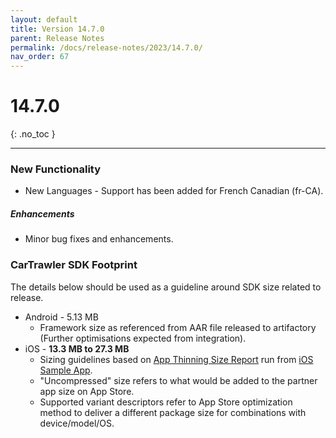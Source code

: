 ```yaml
---
layout: default
title: Version 14.7.0
parent: Release Notes
permalink: /docs/release-notes/2023/14.7.0/
nav_order: 67
---
```


# 14.7.0

{: .no_toc }

---

### New Functionality

* New Languages - Support has been added for French Canadian (fr-CA).  


##### Enhancements
* Minor bug fixes and enhancements.

### CarTrawler SDK Footprint
The details below should be used as a guideline around SDK size related to release.
* Android - 5.13 MB
  * Framework size as referenced from AAR file released to artifactory (Further optimisations expected from integration).
* iOS - **13.3 MB to 27.3 MB**
  * Sizing guidelines based on <a href="https://github.com/cartrawler/cartrawler.github.io/blob/master/ios-report.txt" target="_blank">App Thinning Size Report</a> run from <a href="https://github.com/cartrawler/cartrawler-ios-integration" target="_blank">iOS Sample App</a>.
  * "Uncompressed" size refers to what would be added to the partner app size on App Store.
  * Supported variant descriptors refer to App Store optimization method to deliver a different package size for combinations with device/model/OS.
